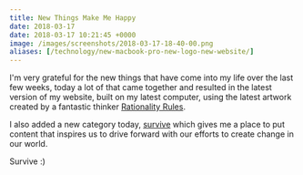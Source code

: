 ```yaml
---
title: New Things Make Me Happy
date: 2018-03-17
date: 2018-03-17 10:21:45 +0000
image: /images/screenshots/2018-03-17-18-40-00.png
aliases: [/technology/new-macbook-pro-new-logo-new-website/]
---
```


I'm very grateful for the new things that have come into my life over the last few weeks, today a lot of that came together and resulted in the latest version of my website, built on my latest computer, using the latest artwork created by a fantastic thinker [Rationality Rules](https://www.patreon.com/rationalityrules/).

I also added a new category today, [survive](/survive/) which gives me a place to put content that inspires us to drive forward with our efforts to create change in our world.

Survive :)

